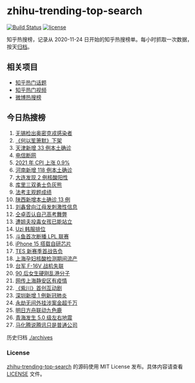 # zhihu-trending-top-search

[![Build Status](https://github.com/justjavac/zhihu-trending-top-search/workflows/ci/badge.svg?branch=main)](https://github.com/justjavac/zhihu-trending-top-search/actions)
[![license](https://img.shields.io/github/license/justjavac/zhihu-trending-top-search)](https://github.com/justjavac/zhihu-trending-top-search/blob/main/LICENSE)

知乎热搜榜，记录从 2020-11-24 日开始的知乎热搜榜单。每小时抓取一次数据，按天[归档](./archives)。

## 相关项目

- [知乎热门话题](https://github.com/justjavac/zhihu-trending-hot-questions)
- [知乎热门视频](https://github.com/justjavac/zhihu-trending-hot-video)
- [微博热搜榜](https://github.com/justjavac/weibo-trending-hot-search)

## 今日热搜榜

<!-- BEGIN -->
<!-- 最后更新时间 Thu Jan 13 2022 07:07:07 GMT+0800 (China Standard Time) -->

1. [无锡检出奥密克戎感染者](https://www.zhihu.com/search?q=江苏疫情)
1. [《何以笙箫默》下架](https://www.zhihu.com/search?q=何以笙箫默)
1. [天津新增 33 例本土确诊](https://www.zhihu.com/search?q=天津疫情)
1. [电信断网](https://www.zhihu.com/search?q=电信断网)
1. [2021 年 CPI 上涨 0.9%](https://www.zhihu.com/search?q=2021cpi)
1. [河南新增 118 例本土确诊](https://www.zhihu.com/search?q=河南疫情)
1. [大连发现 2 例核酸阳性](https://www.zhihu.com/search?q=大连疫情)
1. [库里三双勇士负灰熊](https://www.zhihu.com/search?q=勇士)
1. [法考主观题成绩](https://www.zhihu.com/search?q=法考主观题)
1. [陕西新增本土确诊 13 例](https://www.zhihu.com/search?q=陕西疫情)
1. [刘鑫曾向江母发刺激性信息](https://www.zhihu.com/search?q=刘鑫)
1. [仝卓否认自己高考舞弊](https://www.zhihu.com/search?q=仝卓舞弊)
1. [遭姐夫投毒女孩已能站立](https://www.zhihu.com/search?q=姐夫投毒女孩)
1. [Uzi 韩服排位](https://www.zhihu.com/search?q=uzi)
1. [斗鱼首次断播 LPL 联赛](https://www.zhihu.com/search?q=斗鱼)
1. [iPhone 15 搭载自研芯片](https://www.zhihu.com/search?q=iPhone15)
1. [TES 新赛季首战告负](https://www.zhihu.com/search?q=tes)
1. [上海孕妇核酸检测期间流产](https://www.zhihu.com/search?q=上海孕妇)
1. [台军 F-16V 战机失联](https://www.zhihu.com/search?q=台军战机失联)
1. [90 后女生硬刚乱港分子](https://www.zhihu.com/search?q=90后女生硬刚乱港分子)
1. [网传上海静安区有疫情](https://www.zhihu.com/search?q=上海静安疫情)
1. [《紫川》首创互动剧](https://www.zhihu.com/search?q=紫川)
1. [深圳新增 1 例新冠肺炎](https://www.zhihu.com/search?q=深圳疫情)
1. [永劫无间外挂涉案金超千万](https://www.zhihu.com/search?q=永劫无间)
1. [明日方舟联动九色鹿](https://www.zhihu.com/search?q=明日方舟)
1. [青海发生 5.0 级左右地震](https://www.zhihu.com/search?q=青海地震)
1. [马化腾说腾讯只是普通公司](https://www.zhihu.com/search?q=马化腾)

<!-- END -->

历史归档 [./archives](./archives)

### License

[zhihu-trending-top-search](https://github.com/justjavac/zhihu-trending-top-search)
的源码使用 MIT License 发布。具体内容请查看 [LICENSE](./LICENSE) 文件。
